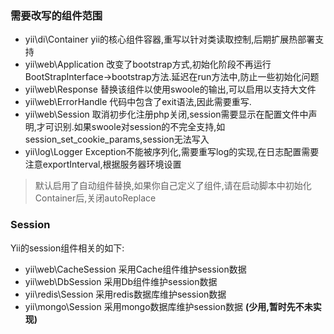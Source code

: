 ### 需要改写的组件范围
* yii\di\Container yii的核心组件容器,重写以针对类读取控制,后期扩展热部署支持
* yii\web\Application 改变了bootstrap方式,初始化阶段不再运行BootStrapInterface->bootstrap方法.延迟在run方法中,防止一些初始化问题
* yii\web\Response 替换该组件以使用swoole的输出,可以启用以支持大文件
* yii\web\ErrorHandle 代码中包含了exit语法,因此需要重写.
* yii\web\Session 取消初步化注册php关闭,session需要显示在配置文件中声明,才可识别.如果swoole对session的不完全支持,如session_set_cookie_params,session无法写入
* yii\log\Logger Exception不能被序列化,需要重写log的实现,在日志配置需要注意exportInterval,根据服务器环境设置

> 默认启用了自动组件替换,如果你自己定义了组件,请在启动脚本中初始化Container后,关闭autoReplace

### Session

Yii的session组件相关的如下:

- yii\web\CacheSession 采用Cache组件维护session数据
- yii\web\DbSession 采用Db组件维护session数据
- yii\redis\Session 采用redis数据库维护session数据
- yii\mongo\Session 采用mongo数据库维护session数据 **(少用,暂时先不未实现)**
